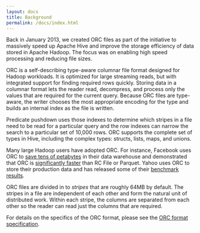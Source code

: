```yaml
---
layout: docs
title: Background
permalink: /docs/index.html
---
```


Back in January 2013, we created ORC files as part of the initiative
to massively speed up Apache Hive and improve the storage efficiency
of data stored in Apache Hadoop. The focus was on enabling high speed
processing and reducing file sizes.

ORC is a self-describing type-aware columnar file format designed for 
Hadoop workloads. It is optimized for large streaming reads, but with
integrated support for finding required rows quickly. Storing data in
a columnar format lets the reader read, decompress, and process only
the values that are required for the current query. Because ORC files
are type-aware, the writer chooses the most appropriate encoding for
the type and builds an internal index as the file is written.

Predicate pushdown uses those indexes to determine which stripes in a
file need to be read for a particular query and the row indexes can
narrow the search to a particular set of 10,000 rows. ORC supports the
complete set of types in Hive, including the complex types: structs,
lists, maps, and unions.

Many large Hadoop users have adopted ORC. For instance, Facebook uses
ORC to [save tens of petabytes](https://s.apache.org/fb-scaling-300-pb)
in their data warehouse and demonstrated that ORC is [significantly
faster](https://s.apache.org/presto-orc) than RC File or Parquet. Yahoo
uses ORC to store their production data and has released some of their
[benchmark results](https://s.apache.org/yahoo-orc).

ORC files are divided in to *stripes* that are roughly 64MB by
default. The stripes in a file are independent of each other and form
the natural unit of distributed work. Within each stripe, the columns
are separated from each other so the reader can read just the columns
that are required.

For details on the specifics of the ORC format, please see the [ORC
format specification](/specification/).